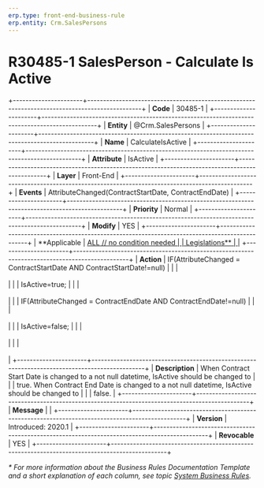 ```yaml
---
erp.type: front-end-business-rule
erp.entity: Crm.SalesPersons
---
```


# R30485-1 SalesPerson - Calculate Is Active
+----------------------+-----------------------------------------------------------------------------------------------+
| **Code**             | 30485-1                                                                                       |
+----------------------+-----------------------------------------------------------------------------------------------+
| **Entity**           | @Crm.SalesPersons                                                                             |
+----------------------+-----------------------------------------------------------------------------------------------+
| **Name**             | CalculateIsActive                                                                             |
+----------------------+-----------------------------------------------------------------------------------------------+
| **Attribute**        | IsActive                                                                                      |
+----------------------+-----------------------------------------------------------------------------------------------+
| **Layer**            | Front-End                                                                                     |
+----------------------+-----------------------------------------------------------------------------------------------+
| **Events**           | AttributeChanged(ContractStartDate, ContractEndDate)                                          |
+----------------------+-----------------------------------------------------------------------------------------------+
| **Priority**         | Normal                                                                                        |
+----------------------+-----------------------------------------------------------------------------------------------+
| **Modify**           | YES                                                                                           |
+----------------------+-----------------------------------------------------------------------------------------------+
| **Applicable         | [ALL // no condition needed                                                                   |
| Legislations**       | ](xref:applicable-legislations)                                                               |
+----------------------+-----------------------------------------------------------------------------------------------+
| **Action**           | IF(AttributeChanged = ContractStartDate AND ContractStartDate!=null)                          |
|                      | <br/><br/>                                                                                    |
|                      | IsActive=true;                                                                                |
|                      | <br/><br/>                                                                                    |
|                      | IF(AttributeChanged = ContractEndDate AND ContractEndDate!=null)                              |
|                      | <br/><br/>                                                                                    |
|                      | IsActive=false;                                                                               |
|                      | <br/><br/>                                                                                    |
|                      | <br/><br/>                                                                                    |
+----------------------+-----------------------------------------------------------------------------------------------+
| **Description**      | When Contract Start Date is changed to a not null datetime, IsActive should be changed to     |
|                      | true. When Contract End Date is changed to a not null datetime, IsActive should be changed to |
|                      | false.                                                                                        |
+----------------------+-----------------------------------------------------------------------------------------------+
| **Message**          |                                                                                               |
+----------------------+-----------------------------------------------------------------------------------------------+
| **Version**          | Introduced: 2020.1                                                                            |
+----------------------+-----------------------------------------------------------------------------------------------+
| **Revocable**        | YES                                                                                           |
+----------------------+-----------------------------------------------------------------------------------------------+

*\* For more information about the Business Rules Documentation Template and a short explanation of each column, see
topic [System Business Rules](../templates/template-description-system-business-rules.md).*
